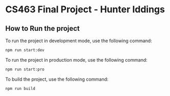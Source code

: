 # CS463 Final Project - Hunter Iddings

## How to Run the project

To run the project in development mode, use the following command:

```bash
npm run start:dev
```

To run the project in production mode, use the following command:

```bash
npm run start:pro
```

To build the project, use the following command:

```bash
npm run build
```

